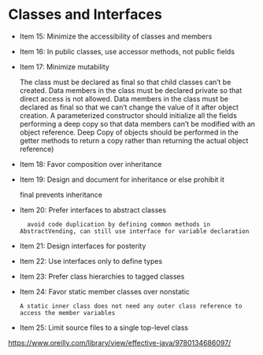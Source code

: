 
# Classes and Interfaces

* Item 15: Minimize the accessibility of classes and members
* Item 16: In public classes, use accessor methods, not public fields
* Item 17: Minimize mutability


    The class must be declared as final so that child classes can’t be created.
    Data members in the class must be declared private so that direct access is not allowed.
    Data members in the class must be declared as final so that we can’t change the value of it after object creation.
    A parameterized constructor should initialize all the fields performing a deep copy so that data members can’t be modified with an object reference.
    Deep Copy of objects should be performed in the getter methods to return a copy rather than returning the actual object reference)

* Item 18: Favor composition over inheritance
* Item 19: Design and document for inheritance or else prohibit it


    final prevents inheritance

* Item 20: Prefer interfaces to abstract classes

        avoid code duplication by defining common methods in AbstractVending, can still use interface for variable declaration

* Item 21: Design interfaces for posterity
* Item 22: Use interfaces only to define types
* Item 23: Prefer class hierarchies to tagged classes
* Item 24: Favor static member classes over nonstatic
  
  
      A static inner class does not need any outer class reference to access the member variables

* Item 25: Limit source files to a single top-level class


https://www.oreilly.com/library/view/effective-java/9780134686097/